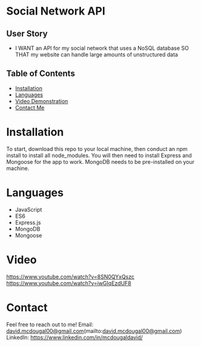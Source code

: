 # Social Network API

## User Story
- I WANT an API for my social network that uses a NoSQL database
SO THAT my website can handle large amounts of unstructured data

## Table of Contents
- [Installation](#installation)
- [Languages](#languages)
- [Video Demonstration](#video)
- [Contact Me](#contact)

# Installation

To start, download this repo to your local machine, then conduct an npm install to install all node_modules. You will then need to install Express and Mongoose for the app to work. MongoDB needs to be pre-installed on your machine.

# Languages
 - JavaScript
 - ES6
 - Express.js
 - MongoDB
 - Mongoose

# Video
https://www.youtube.com/watch?v=8SN0QYxQszc
https://www.youtube.com/watch?v=iwGIqEzdUF8

# Contact
Feel free to reach out to me!
Email: david.mcdougal00@gmail.com(mailto:david.mcdougal00@gmail.com)
LinkedIn: https://www.linkedin.com/in/mcdougaldavid/


